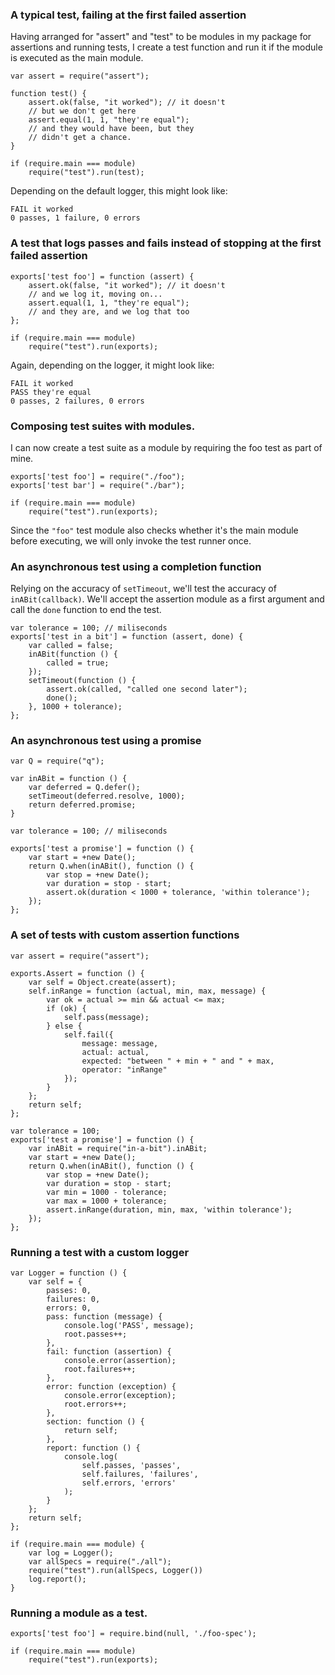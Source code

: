 
### A typical test, failing at the first failed assertion

Having arranged for "assert" and "test" to be modules in my package
for assertions and running tests, I create a test function and run it
if the module is executed as the main module.

    var assert = require("assert");

    function test() {
        assert.ok(false, "it worked"); // it doesn't
        // but we don't get here
        assert.equal(1, 1, "they're equal");
        // and they would have been, but they
        // didn't get a chance.
    }

    if (require.main === module)
        require("test").run(test);

Depending on the default logger, this might look like:

    FAIL it worked
    0 passes, 1 failure, 0 errors


### A test that logs passes and fails instead of stopping at the first failed assertion

    exports['test foo'] = function (assert) {
        assert.ok(false, "it worked"); // it doesn't
        // and we log it, moving on...
        assert.equal(1, 1, "they're equal");
        // and they are, and we log that too
    };

    if (require.main === module)
        require("test").run(exports);

Again, depending on the logger, it might look like:

    FAIL it worked
    PASS they're equal
    0 passes, 2 failures, 0 errors


### Composing test suites with modules.

I can now create a test suite as a module by requiring the foo test as
part of mine.

    exports['test foo'] = require("./foo");
    exports['test bar'] = require("./bar");

    if (require.main === module)
        require("test").run(exports);

Since the ``"foo"`` test module also checks whether it's the main
module before executing, we will only invoke the test runner once.


### An asynchronous test using a completion function

Relying on the accuracy of ``setTimeout``, we'll test the accuracy of
``inABit(callback)``.  We'll accept the assertion module as a first
argument and call the ``done`` function to end the test.

    var tolerance = 100; // miliseconds
    exports['test in a bit'] = function (assert, done) {
        var called = false;
        inABit(function () {
            called = true;
        });
        setTimeout(function () {
            assert.ok(called, "called one second later");
            done();
        }, 1000 + tolerance);
    };


### An asynchronous test using a promise

    var Q = require("q");

    var inABit = function () {
        var deferred = Q.defer();
        setTimeout(deferred.resolve, 1000);
        return deferred.promise;
    }

    var tolerance = 100; // miliseconds

    exports['test a promise'] = function () {
        var start = +new Date();
        return Q.when(inABit(), function () {
            var stop = +new Date();
            var duration = stop - start;
            assert.ok(duration < 1000 + tolerance, 'within tolerance');
        });
    };


### A set of tests with custom assertion functions

    var assert = require("assert");

    exports.Assert = function () {
        var self = Object.create(assert);
        self.inRange = function (actual, min, max, message) {
            var ok = actual >= min && actual <= max;
            if (ok) {
                self.pass(message);
            } else {
                self.fail({
                    message: message,
                    actual: actual,
                    expected: "between " + min + " and " + max,
                    operator: "inRange"
                });
            }
        };
        return self;
    };

    var tolerance = 100;
    exports['test a promise'] = function () {
        var inABit = require("in-a-bit").inABit;
        var start = +new Date();
        return Q.when(inABit(), function () {
            var stop = +new Date();
            var duration = stop - start;
            var min = 1000 - tolerance;
            var max = 1000 + tolerance;
            assert.inRange(duration, min, max, 'within tolerance');
        });
    };


### Running a test with a custom logger

    var Logger = function () {
        var self = {
            passes: 0,
            failures: 0,
            errors: 0,
            pass: function (message) {
                console.log('PASS', message);
                root.passes++;
            },
            fail: function (assertion) {
                console.error(assertion);
                root.failures++;
            },
            error: function (exception) {
                console.error(exception);
                root.errors++;
            },
            section: function () {
                return self;
            },
            report: function () {
                console.log(
                    self.passes, 'passes',
                    self.failures, 'failures',
                    self.errors, 'errors'
                );
            }
        };
        return self;
    };

    if (require.main === module) {
        var log = Logger();
        var allSpecs = require("./all");
        require("test").run(allSpecs, Logger())
        log.report();
    }


### Running a module as a test.

    exports['test foo'] = require.bind(null, './foo-spec');

    if (require.main === module)
        require("test").run(exports);

